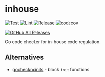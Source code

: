 # inhouse

[![Test](https://github.com/tomodian/inhouse/actions/workflows/test.linux.yml/badge.svg)](https://github.com/tomodian/inhouse/actions/workflows/test.linux.yml)
[![Lint](https://github.com/tomodian/inhouse/actions/workflows/lint.yml/badge.svg)](https://github.com/tomodian/inhouse/actions/workflows/lint.yml)
[![Release](https://github.com/tomodian/inhouse/actions/workflows/release.yml/badge.svg)](https://github.com/tomodian/inhouse/actions/workflows/release.yml)
[![codecov](https://codecov.io/gh/tomodian/inhouse/branch/develop/graph/badge.svg?token=F6I2NFUK45)](https://codecov.io/gh/tomodian/inhouse)

[![GitHub All Releases](https://img.shields.io/github/downloads/tomodian/inhouse/total?style=social)](https://github.com/tomodian/inhouse/releases)

Go code checker for in-house code regulation.

## Alternatives

- [gochecknoinits](https://github.com/leighmcculloch/gochecknoinits) - block `init` functions
